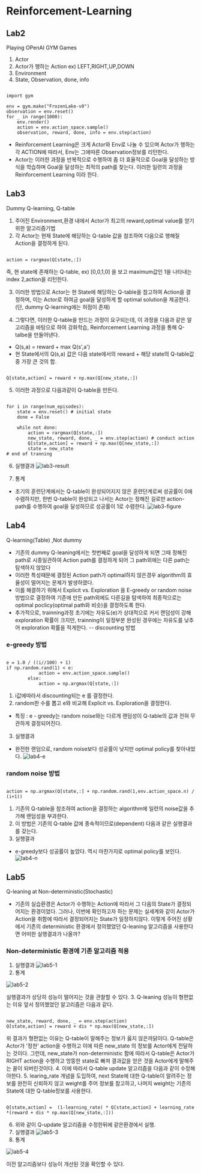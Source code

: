 # Reinforcement-Learning

## Lab2
Playing OPenAI GYM Games
1. Actor
2. Actor가 행하는 Action ex) LEFT,RIGHT,UP,DOWN
3. Environment
4. State, Observation, done, info

<pre><code>
import gym

env = gym.make("FrozenLake-v0")
observation = env.reset()
for _ in range(1000):
	env.render()
	action = env.action_space.sample()
	observation, reward, done, info = env.step(action)
</code></pre>

- Reinforcement Learning은 크게 Actor와 Env로 나눌 수 있으며 Actor가 행하는 각 ACTION에 따라서, Env는 그에따른 Observation정보를 리턴한다.
- Actor는 이러한 과정을 반복적으로 수행하여 좀 더 효율적으로 Goal을 달성하는 방식을 학습하며 Goal을 달성하는 최적의 path를 찾는다. 이러한 일련의 과정을 Reinforcement Learning 이라 한다.

## Lab3
Dummy Q-learning, Q-table
1. 주어진 Environment,환경 내에서 Actor가 최고의 reward,optimal value를 얻기위한 알고리즘기법
2. 각 Actor는 현재 State에 해당하는 Q-table 값을 참조하여 다음으로 행해질 Action을 결정하게 된다.

<pre><code>
action = rargmax(Q[state,:])
</code></pre>

즉, 현 state에 존재하는 Q-table, ex) [0,0,1,0] 을 보고 maximum값인 1을 나타내는 index 2,action을 리턴한다.

3. 이러한 방법으로 Actor는 현 State에 해당하는 Q-table을 참고하여 Action을 결정하며, 이는 Actor로 하여금 goal을 달성하게 할 optimal solution을 제공한다.(단, dummy Q-learning에는 허점이 존재)

4. 그렇다면, 이러한 Q-table을 만드는 과정이 요구되는데, 이 과정을 다음과 같은 알고리즘을 바탕으로 하여 강화학습, Reinforcement Learning 과정을 통해 Q-talbe을 만들어낸다.
- Q(s,a) = reward + max Q(s',a')
- 현 State에서의 Q(s,a) 값은 다음 state에서의 reward + 해당 state의 Q-table값중 가장 큰 것의 합.

<pre><code>
Q[state,action] = reward + np.max(Q[new_state,:])
</code></pre>
5. 이러한 과정으로 다음과같이 Q-table을 만든다.
<pre><code>
for i in range(num_episodes):
	state = env.reset() # initial state
	done = False

	while not done:
		action = rargmax(Q[state,:])
		new_state, reward, done, _ = env.step(action) # conduct action
		Q[state,action] = reward + np.max(Q[new_state,:])
		state = new_state
# end of tranning
</code></pre>

6. 실행결과
![lab3-result](/lab3/result/lab3_result.png)

7. 통계
- 초기의 훈련단계에서는 Q-table이 완성되어지지 않은 훈련단계로써 성공률이 0에 수렴하지만, 한번 Q-table이 완성되고 나서는 Actor는 정해진 길로만 action-path를 수행하여 goal을 달성하므로 성공률이 1로 수렴한다.
![lab3-figure](/lab3/result/figure.png)

## Lab4
Q-learning(Table) ,Not dummy
- 기존의 dummy Q-leaning에서는 첫번째로 goal을 달성하게 되면 그때 정해진 path로 시종일관하여 Action path를 결정하게 되어 그 path외에는 다른 path는 탐색하지 않았다
- 이러한 특성때문에 결정된 Action path가 optimal하지 않은경우 algorithm의 효율성이 떨어지는 문제가 발생하였다.
- 이를 해결하기 위해서 Explicit vs. Exploration 을 E-greedy or random noise방법으로 결정하여 기존에 만든 path외에도 다른길을 탐색하여 최종적으로는 optimal poclicy(optimal path와 비슷)을 결정하도록 한다.
- 추가적으로, trainning과정 초기에는 자유도(e)가 상대적으로 커서 랜덤성이 강해 exploration 확률이 크지만, trainning이 일정부분 완성된 경우에는 자유도를 낮추어 exploration 확률을 적게한다. -- discounting 방법

### e-greedy 방법
<pre><code>
e = 1.0 / ((i//100) + 1)
if np.random.rand(1) < e:
			action = env.action_space.sample()
		else:
			action = np.argmax(Q[state,:])
</code></pre>
1. i값에따라서 discounting되는 e 를 결정한다.
2. random한 수를 뽑고 e와 비교해 Explicit vs. Exploration을 결정한다.
- 특징 : e - greedy는 random noise와는 다르게 랜덤성이 Q-table의 값과 전혀 무관하게 결정되어진다.
3. 실행결과
- 완전한 랜덤으로, random noise보다 성공률이 낮지만 optimal policy를 찾아내었다.
![lab4-e](/lab4/result/lab4_e.png)
### random noise 방법
<pre><code>
action = np.argmax(Q[state,:] + np.random.rand(1,env.action_space.n) / (i+1))
</code></pre>
1. 기존의 Q-table을 참조하여 action을 결정하는 algorithm에 일련의 noise값을 추가해 랜덤성을 부과한다.
2. 이 방법은 기존의 Q-table 값에 종속적이므로(dependent) 다음과 같은 실행결과를 갖는다.
3. 실행결과
- e-greedy보다 성공률이 높았다. 역시 마찬가지로 optimal policy를 보인다.
![lab4-n](/lab4/result/lab4_n.png)

## Lab5
Q-leaning at Non-deterministic(Stochastic)
- 기존의 실습환경은 Actor가 수행하는 Action에 따라서 그 다음의 State가 결정되어지는 환경이었다. 그러나, 이번에 확인하고자 하는 문제는 실세계와 같이 Actor가 Action을 취함에 따라서 결정되어지는 State가 일정하지않다.
이렇게 주어진 상황에서 기존의 deterministic 환경에서 정의했었던 Q-leaning 알고리즘을 사용한다면 어떠한 실행결과가 나올까?

### Non-deterministic 환경에 기존 알고리즘 적용
1. 실행결과
![lab5-1](/lab5/result/lab5_result1.png)
2. 통계

![lab5-2](/lab5/result/figure1.png)

실행결과가 상당히 성능이 떨어지는 것을 관찰할 수 있다.
3. Q-leaning 성능이 형편없는 이유
앞서 정의했었던 알고리즘은 다음과 같다.
<pre><code>
new_state, reward, done, _ = env.step(action)
Q[state,action] = reward + dis * np.max(Q[new_state,:])
</code></pre>
위 결과가 형편없는 이유는 Q-table이 말해주는 정보가 옳지 않은까닭이다. Q-table은 Actor가 '정한' action을 수행하고 이에 따른 new_state 의 정보를 Actor에게 전달하는 것이다. 그런데, new_state가 non-deterministic 함에 따라서 Q-table은 Actor가 RIGHT action을 수행하고 엉뚱한 state로 빠져 결과값을 얻은 것을 Actor에게 말해주는 꼴이 되버린것이다.
4. 이에 따라서 Q-table update 알고리즘을 다음과 같이 수정해야한다.
5. learing_rate 개념을 도입하여, next State에 대한 Q-table이 알려주는 정보를 완전히 신뢰하지 않고 weight를 주어 정보를 참고하고, 나머지 weight는 기존의 State에 대한 Q-table정보를 사용한다.
<pre><code>
Q[state,action] =  (1-learning_rate) * Q[state,action] + learning_rate *(reward + dis * np.max(Q[new_state,:]))
</code></pre>

6. 위와 같이 Q-update 알고리즘을 수정한뒤에 같은환경에서 실행.
7. 실행결과
![lab5-3](/lab5/result/lab5_result2.png)
8. 통계

![lab5-4](/lab5/result/figure2.png)

이전 알고리즘보다 성능이  개선된 것을 확인할 수 있다.

